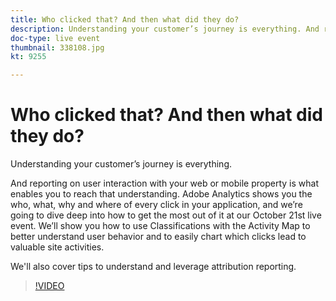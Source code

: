 ```yaml
---
title: Who clicked that? And then what did they do?
description: Understanding your customer’s journey is everything. And reporting on user interaction with your web or mobile property is what enables you to reach that understanding. Adobe Analytics shows you the who, what, why and where of every click in your application, and we’re going to dive deep into how to get the most out of it at our October 21st live event. We’ll show you how to use Classifications with the Activity Map to better understand user behavior and to easily chart which clicks lead to valuable site activities.
doc-type: live event
thumbnail: 338108.jpg
kt: 9255

---
```

# Who clicked that? And then what did they do?

Understanding your customer’s journey is everything. 

And reporting on user interaction with your web or mobile property is what enables you to reach that understanding. Adobe Analytics shows you the who, what, why and where of every click in your application, and we’re going to dive deep into how to get the most out of it at our October 21st live event. We’ll show you how to use Classifications with the Activity Map to better understand user behavior and to easily chart which clicks lead to valuable site activities.

We'll also cover tips to understand and leverage attribution reporting. 

>[!VIDEO](https://video.tv.adobe.com/v/338108/?quality=12&learn=on)
